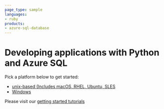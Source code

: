 ```yaml
---
page_type: sample
languages:
- ruby
products:
- azure-sql-database	
---
```


# Developing applications with Python and Azure SQL

Pick a platform below to get started:
* [unix-based (Includes macOS, RHEL, Ubuntu, SLES](https://github.com/Microsoft/sql-server-samples/tree/master/samples/tutorials/AzureSqlGettingStartedSamples/python/Unix-based)
* [Windows](https://github.com/Microsoft/sql-server-samples/tree/master/samples/tutorials/AzureSqlGettingStartedSamples/python/Windows)

Please visit our [getting started tutorials](https://www.microsoft.com/en-us/sql-server/developer-get-started/)
